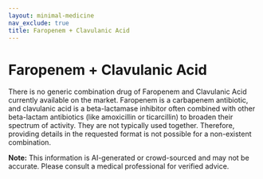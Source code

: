 ```yaml
---
layout: minimal-medicine
nav_exclude: true
title: Faropenem + Clavulanic Acid
---
```


# Faropenem + Clavulanic Acid

There is no generic combination drug of Faropenem and Clavulanic Acid currently available on the market.  Faropenem is a carbapenem antibiotic, and clavulanic acid is a beta-lactamase inhibitor often combined with other beta-lactam antibiotics (like amoxicillin or ticarcillin) to broaden their spectrum of activity.  They are not typically used together.  Therefore, providing details in the requested format is not possible for a non-existent combination.


**Note:** This information is AI-generated or crowd-sourced and may not be accurate. Please consult a medical professional for verified advice.